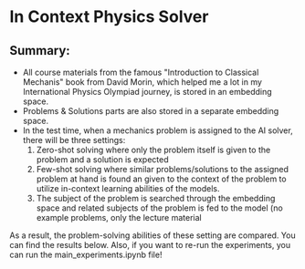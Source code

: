 # In Context Physics Solver
## Summary:

- All course materials from the famous "Introduction to Classical Mechanis" book from David Morin, which helped me a lot in my International Physics Olympiad journey,  is stored in an embedding space.
- Problems & Solutions parts are also stored in a separate embedding space.
- In the test time, when a mechanics problem is assigned to the AI solver, there will be three settings:
    1) Zero-shot solving where only the problem itself is given to the problem and a solution is expected
    2) Few-shot solving where similar problems/solutions to the assigned problem at hand is found an given to the context of the problem to utilize in-context learning abilities of the models.
    3) The subject of the problem is searched through the embedding space and related subjects of the problem is fed to the model (no example problems, only the lecture material

As a result, the problem-solving abilities of these setting are compared.
You can find the results below. Also, if you want to re-run the experiments, you can run the main_experiments.ipynb file!


